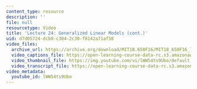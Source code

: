 ```yaml
---
content_type: resource
description: ''
file: null
resourcetype: Video
title: 'Lecture 24: Generalized Linear Models (cont.)'
uid: d7d05724-dcb0-c304-2c30-f8142a71af58
video_files:
  archive_url: https://archive.org/download/MIT18.650F16/MIT18_650F16_lec24_300k.mp4
  video_captions_file: https://open-learning-course-data-rc.s3.amazonaws.com/18-650-statistics-for-applications-fall-2016/7b2c44bd942c5065a32527e1c0360ead_lWW54ts9Ubo.vtt
  video_thumbnail_file: https://img.youtube.com/vi/lWW54ts9Ubo/default.jpg
  video_transcript_file: https://open-learning-course-data-rc.s3.amazonaws.com/18-650-statistics-for-applications-fall-2016/b7f4bec15236c5d85b3a917441a1cd86_lWW54ts9Ubo.pdf
video_metadata:
  youtube_id: lWW54ts9Ubo
---
```

